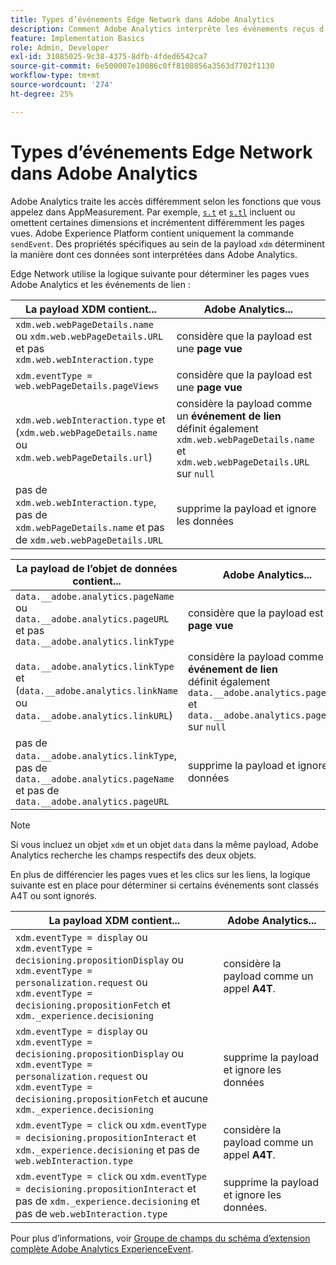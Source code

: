 ```yaml
---
title: Types d’événements Edge Network dans Adobe Analytics
description: Comment Adobe Analytics interprète les événements reçus d’Edge Network.
feature: Implementation Basics
role: Admin, Developer
exl-id: 31085025-9c38-4375-8dfb-4fded6542ca7
source-git-commit: 6e500007e10086c0ff8108856a3563d7702f1130
workflow-type: tm+mt
source-wordcount: '274'
ht-degree: 25%

---
```


# Types d’événements Edge Network dans Adobe Analytics

Adobe Analytics traite les accès différemment selon les fonctions que vous appelez dans AppMeasurement. Par exemple, [`s.t`](/help/implement/vars/functions/t-method.md) et [`s.tl`](/help/implement/vars/functions/tl-method.md) incluent ou omettent certaines dimensions et incrémentent différemment les pages vues. Adobe Experience Platform contient uniquement la commande `sendEvent`. Des propriétés spécifiques au sein de la payload `xdm` déterminent la manière dont ces données sont interprétées dans Adobe Analytics.

Edge Network utilise la logique suivante pour déterminer les pages vues Adobe Analytics et les événements de lien :

| La payload XDM contient... | Adobe Analytics... |
|---|---|
| `xdm.web.webPageDetails.name` ou `xdm.web.webPageDetails.URL` et pas `xdm.web.webInteraction.type` | considère que la payload est une **page vue** |
| `xdm.eventType = web.webPageDetails.pageViews` | considère que la payload est une **page vue** |
| `xdm.web.webInteraction.type` et (`xdm.web.webPageDetails.name` ou `xdm.web.webPageDetails.url`) | considère la payload comme un **événement de lien** <br/> définit également `xdm.web.webPageDetails.name` et `xdm.web.webPageDetails.URL` sur `null` |
| pas de `xdm.web.webInteraction.type`, pas de `xdm.webPageDetails.name` et pas de `xdm.web.webPageDetails.URL` | supprime la payload et ignore les données |

| La payload de l’objet de données contient... | Adobe Analytics... |
|---|---|
| `data.__adobe.analytics.pageName` ou `data.__adobe.analytics.pageURL` et pas `data.__adobe.analytics.linkType` | considère que la payload est une **page vue** |
| `data.__adobe.analytics.linkType` et (`data.__adobe.analytics.linkName` ou `data.__adobe.analytics.linkURL`) | considère la payload comme un **événement de lien** <br/> définit également `data.__adobe.analytics.pageName` et `data.__adobe.analytics.pageURL` sur `null` |
| pas de `data.__adobe.analytics.linkType`, pas de `data.__adobe.analytics.pageName` et pas de `data.__adobe.analytics.pageURL` | supprime la payload et ignore les données |

>[!NOTE]
>
>Si vous incluez un objet `xdm` et un objet `data` dans la même payload, Adobe Analytics recherche les champs respectifs des deux objets.

En plus de différencier les pages vues et les clics sur les liens, la logique suivante est en place pour déterminer si certains événements sont classés A4T ou sont ignorés.

| La payload XDM contient... | Adobe Analytics... |
|---|---|
| `xdm.eventType = display` ou <br/>`xdm.eventType = decisioning.propositionDisplay` ou <br/>`xdm.eventType = personalization.request` ou <br/>`xdm.eventType = decisioning.propositionFetch` et `xdm._experience.decisioning` | considère la payload comme un appel **A4T**. |
| `xdm.eventType = display` ou <br/>`xdm.eventType = decisioning.propositionDisplay` ou <br/>`xdm.eventType = personalization.request` ou <br/>`xdm.eventType = decisioning.propositionFetch` et aucune `xdm._experience.decisioning` | supprime la payload et ignore les données |
| `xdm.eventType = click` ou `xdm.eventType = decisioning.propositionInteract` et `xdm._experience.decisioning` et pas de `web.webInteraction.type` | considère la payload comme un appel **A4T**. |
| `xdm.eventType = click` ou `xdm.eventType = decisioning.propositionInteract` et pas de `xdm._experience.decisioning` et pas de `web.webInteraction.type` | supprime la payload et ignore les données. |

Pour plus d’informations, voir [Groupe de champs du schéma d’extension complète Adobe Analytics ExperienceEvent](https://experienceleague.adobe.com/en/docs/experience-platform/xdm/field-groups/event/analytics-full-extension).
